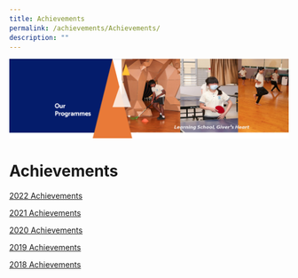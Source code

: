 ```yaml
---
title: Achievements
permalink: /achievements/Achievements/
description: ""
---
```

![](/images/OurProgrammes.png)

Achievements
============


[2022 Achievements](/achievements/2022-Achievements/)

  

[2021 Achievements](/achievements/2021-Achievements/)

  

[2020 Achievements](https://zhangdepri.moe.edu.sg/our-programmes/our-stories/achievements/2020-achievements)

  

[2019 Achievements](https://zhangdepri.moe.edu.sg/our-programmes/our-stories/achievements/2019-achievements)

  

[2018 Achievements](https://zhangdepri.moe.edu.sg/our-programmes/our-stories/achievements/2018-achievements)
